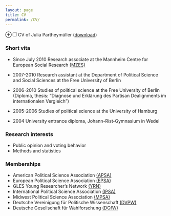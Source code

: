 ```yaml
---
layout: page
title: CV
permalink: /CV/
---
```


<label for='drinking-note' class='margin-toggle'> &#8853;</label><input type='checkbox' id='drinking-note' class='margin-toggle'/><span class='marginnote'>CV of Julia Partheymüller ([download](https://dl.dropboxusercontent.com/u/56285298/CV_Partheymueller_en.pdf)) </span>

### Short vita 

* Since July 2010 Research associate at the Mannheim Centre for European Social Research [(MZES)](http://www.mzes.uni-mannheim.de/d7/de)

* 2007-2010 Research assistant at the Department of Political Science and Social Sciences at the Free University of Berlin

* 2006-2010 Studies of political science at the Free University of Berlin (Diploma, thesis: “Diagnose und Erklärung des Partisan Dealignments im internationalen Vergleich”)

* 2005-2006 Studies of political science at the University of Hamburg

* 2004 University entrance diploma, Johann-Rist-Gymnasium in Wedel

### Research interests

-   Public opinion and voting behavior
-   Methods and statistics

### Memberships

-   American Political Science
    Association [(APSA)](http://www.apsanet.org/)
-   European Political Science
    Association [(EPSA)](http://www.epsanet.org/)
-   GLES Young Researcher’s
    Network [(YRN)](http://www.gles.eu/youngresearchers_startseite.htm)
-   International Political Science
    Association [(IPSA)](http://www.ipsa.org/)
-   Midwest Political Science
    Association [(MPSA)](http://www.mpsanet.org/)
-   Deutsche Vereinigung für Politische
    Wissenschaft [(DVPW)](http://www.dvpw.de/)
-   Deutsche Gesellschaft für
    Wahlforschung [(DGfW)](http://www.dgfw.info/)






